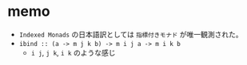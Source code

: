# memo

- `Indexed Monads` の日本語訳としては `指標付きモナド` が唯一観測された。
- `ibind :: (a -> m j k b) -> m i j a -> m i k b`
  - `i j`, `j k`, `i k` のような感じ